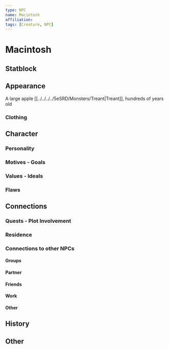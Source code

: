 ```yaml
---
type: NPC
name: Macintosh
affiliation: 
tags: [Creature, NPC]
---
```


# Macintosh

## Statblock


## Appearance
A large apple [[../../../../5eSRD/Monsters/Treant|Treant]], hundreds of years old

### Clothing


## Character

### Personality

### Motives - Goals

### Values - Ideals

### Flaws


## Connections

### Quests - Plot Involvement

### Residence

### Connections to other NPCs

#### Groups

#### Partner

#### Friends

#### Work

#### Other


## History

## Other